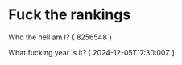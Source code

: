 # Fuck the rankings

Who the hell am I?
{ 8256548 }

What fucking year is it?
[ 2024-12-05T17:30:00Z ]
